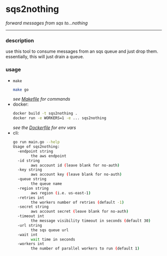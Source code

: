 # sqs2nothing

_forward messages from sqs to...nothing_

---

### description

use this tool to consume messages from an sqs queue and just drop them. essentially, this will just drain a queue.

### usage

* `make`
  ```bash
  make go
  ```
  _see [Makefile](./Makefile) for commands_
* docker:
  ```bash
  docker build -t sqs2nothing .
  docker run -e WORKERS=1 -e ... sqs2nothing
  ```
  _see the [Dockerfile](./Dockerfile) for env vars_
* cli:
    ```bash
    go run main.go --help
    Usage of sqs2nothing:
      -endpoint string
            the aws endpoint
      -id string
            aws account id (leave blank for no-auth)
      -key string
            aws account key (leave blank for no-auth)
      -queue string
            the queue name
      -region string
            aws region (i.e. us-east-1)
      -retries int
            the workers number of retries (default -1)
      -secret string
            aws account secret (leave blank for no-auth)
      -timeout int
            the message visibility timeout in seconds (default 30)
      -url string
            the sqs queue url
      -wait int
            wait time in seconds
      -workers int
            the number of parallel workers to run (default 1)
    ```

